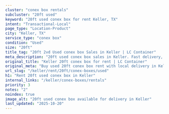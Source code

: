 ```yaml
---
cluster: "conex box rentals"
subcluster: "20ft used"
keyword: "20ft used conex box for rent Keller, TX"
intent: "Transactional-Local"
page_type: "Location-Product"
city: "Keller, TX"
service_type: "conex box"
condition: "Used"
size: "20ft"
title_tag: "20ft 2vd Used conex box Sales in Keller | LC Container"
meta_description: "20ft used conex box sales in Keller. Fast delivery, competitive pricing. Serving conex boxes area. Quote ID: EXD. Call (214) 524-4168 for your free quote today."
original_title: "Keller 20ft conex box for rent | LC Container"
original_meta: "Buy used 20ft conex box rent with local delivery in Keller, TX. LC Container — local Since 2003. Request a fast quote today."
url_slug: "/keller/rent/20ft/conex-boxes/used"
h1: "Rent 20ft used conex box in Keller"
internal_links: "/keller/conex-boxes/rentals"
priority: 3
notes: "2"
noindex: true
image_alt: "20ft used conex box available for delivery in Keller"
last_updated: "2025-10-20"
---
```


<!-- TODO: Add unique city/inventory copy, images, and internal links here. -->
